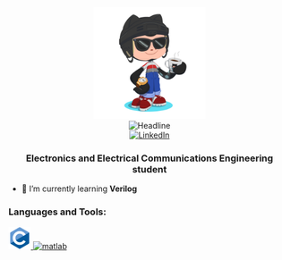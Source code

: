    <div align=center>
        <img src="https://raw.githubusercontent.com/AhmedFathyDev/AhmedFathyDev/main/GitHub.png" alt="GitHub Octocat Drinking a Cup of Coffee" height="200">
    </div>
    <div align=center>
        <img src="https://readme-typing-svg.herokuapp.com?color=%236FDA44&size=32&center=true&vCenter=true&width=600&height=50&lines=Hi+there+I'm+Youssef+%F0%9F%91%8B;EECE+Student;" alt="Headline" />
    </div>
    <div align=center>
        <a href="www.linkedin.com/in/youssef-khaled-84b726249"><img src="https://img.shields.io/badge/Linkedin-0077b5?style=flat&logo=linkedin" alt="LinkedIn" /></a>
    </div>
<h3 align="center">Electronics and Electrical Communications Engineering student</h3>

- 🌱 I’m currently learning **Verilog**

<h3 align="left">Languages and Tools:</h3>
<p align="left"> <a href="https://www.cprogramming.com/" target="_blank" rel="noreferrer"> <img src="https://raw.githubusercontent.com/devicons/devicon/master/icons/c/c-original.svg" alt="c" width="40" height="40"/> </a> <a href="https://www.mathworks.com/" target="_blank" rel="noreferrer"> <img src="https://upload.wikimedia.org/wikipedia/commons/2/21/Matlab_Logo.png" alt="matlab" width="40" height="40"/> </a> </p>
